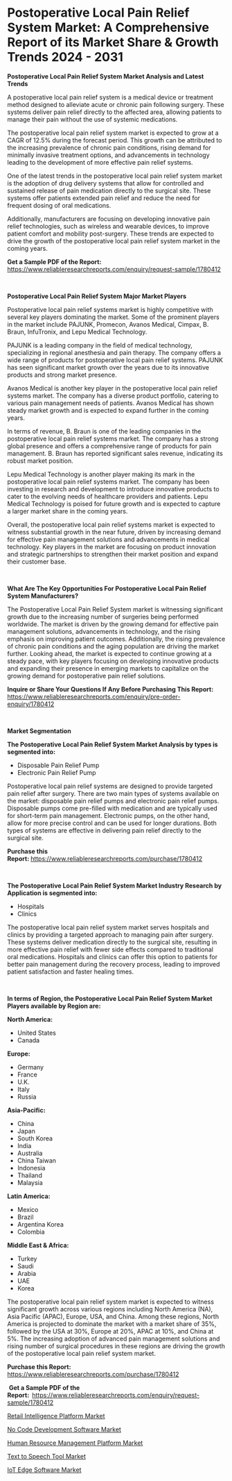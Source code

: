 <p><h1>Postoperative Local Pain Relief System Market: A Comprehensive Report of its Market Share & Growth Trends 2024 - 2031</h1></p><p><strong>Postoperative Local Pain Relief System Market Analysis and Latest Trends</strong></p>
<p><p>A postoperative local pain relief system is a medical device or treatment method designed to alleviate acute or chronic pain following surgery. These systems deliver pain relief directly to the affected area, allowing patients to manage their pain without the use of systemic medications.</p><p>The postoperative local pain relief system market is expected to grow at a CAGR of 12.5% during the forecast period. This growth can be attributed to the increasing prevalence of chronic pain conditions, rising demand for minimally invasive treatment options, and advancements in technology leading to the development of more effective pain relief systems.</p><p>One of the latest trends in the postoperative local pain relief system market is the adoption of drug delivery systems that allow for controlled and sustained release of pain medication directly to the surgical site. These systems offer patients extended pain relief and reduce the need for frequent dosing of oral medications.</p><p>Additionally, manufacturers are focusing on developing innovative pain relief technologies, such as wireless and wearable devices, to improve patient comfort and mobility post-surgery. These trends are expected to drive the growth of the postoperative local pain relief system market in the coming years.</p></p>
<p><strong>Get a Sample PDF of the Report:&nbsp;</strong> <a href="https://www.reliableresearchreports.com/enquiry/request-sample/1780412">https://www.reliableresearchreports.com/enquiry/request-sample/1780412</a></p>
<p>&nbsp;</p>
<p><strong>Postoperative Local Pain Relief System Major Market Players</strong></p>
<p><p>Postoperative local pain relief systems market is highly competitive with several key players dominating the market. Some of the prominent players in the market include PAJUNK, Promecon, Avanos Medical, Cimpax, B. Braun, InfuTronix, and Lepu Medical Technology.</p><p>PAJUNK is a leading company in the field of medical technology, specializing in regional anesthesia and pain therapy. The company offers a wide range of products for postoperative local pain relief systems. PAJUNK has seen significant market growth over the years due to its innovative products and strong market presence.</p><p>Avanos Medical is another key player in the postoperative local pain relief systems market. The company has a diverse product portfolio, catering to various pain management needs of patients. Avanos Medical has shown steady market growth and is expected to expand further in the coming years.</p><p>In terms of revenue, B. Braun is one of the leading companies in the postoperative local pain relief systems market. The company has a strong global presence and offers a comprehensive range of products for pain management. B. Braun has reported significant sales revenue, indicating its robust market position.</p><p>Lepu Medical Technology is another player making its mark in the postoperative local pain relief systems market. The company has been investing in research and development to introduce innovative products to cater to the evolving needs of healthcare providers and patients. Lepu Medical Technology is poised for future growth and is expected to capture a larger market share in the coming years.</p><p>Overall, the postoperative local pain relief systems market is expected to witness substantial growth in the near future, driven by increasing demand for effective pain management solutions and advancements in medical technology. Key players in the market are focusing on product innovation and strategic partnerships to strengthen their market position and expand their customer base.</p></p>
<p>&nbsp;</p>
<p><strong>What Are The Key Opportunities For Postoperative Local Pain Relief System Manufacturers?</strong></p>
<p><p>The Postoperative Local Pain Relief System market is witnessing significant growth due to the increasing number of surgeries being performed worldwide. The market is driven by the growing demand for effective pain management solutions, advancements in technology, and the rising emphasis on improving patient outcomes. Additionally, the rising prevalence of chronic pain conditions and the aging population are driving the market further. Looking ahead, the market is expected to continue growing at a steady pace, with key players focusing on developing innovative products and expanding their presence in emerging markets to capitalize on the growing demand for postoperative pain relief solutions.</p></p>
<p><strong>Inquire or Share Your Questions If Any Before Purchasing This Report:</strong> <a href="https://www.reliableresearchreports.com/enquiry/pre-order-enquiry/1780412">https://www.reliableresearchreports.com/enquiry/pre-order-enquiry/1780412</a></p>
<p>&nbsp;</p>
<p><strong>Market Segmentation</strong></p>
<p><strong>The Postoperative Local Pain Relief System Market Analysis by types is segmented into:</strong></p>
<p><ul><li>Disposable Pain Relief Pump</li><li>Electronic Pain Relief Pump</li></ul></p>
<p><p>Postoperative local pain relief systems are designed to provide targeted pain relief after surgery. There are two main types of systems available on the market: disposable pain relief pumps and electronic pain relief pumps. Disposable pumps come pre-filled with medication and are typically used for short-term pain management. Electronic pumps, on the other hand, allow for more precise control and can be used for longer durations. Both types of systems are effective in delivering pain relief directly to the surgical site.</p></p>
<p><strong>Purchase this Report:&nbsp;</strong><a href="https://www.reliableresearchreports.com/purchase/1780412">https://www.reliableresearchreports.com/purchase/1780412</a></p>
<p>&nbsp;</p>
<p><strong>The Postoperative Local Pain Relief System Market Industry Research by Application is segmented into:</strong></p>
<p><ul><li>Hospitals</li><li>Clinics</li></ul></p>
<p><p>The postoperative local pain relief system market serves hospitals and clinics by providing a targeted approach to managing pain after surgery. These systems deliver medication directly to the surgical site, resulting in more effective pain relief with fewer side effects compared to traditional oral medications. Hospitals and clinics can offer this option to patients for better pain management during the recovery process, leading to improved patient satisfaction and faster healing times.</p></p>
<p>&nbsp;</p>
<p><strong>In terms of Region, the Postoperative Local Pain Relief System Market Players available by Region are:</strong></p>
<p>
    <p> <strong> North America: </strong>
        <ul>
            <li>United States</li>
            <li>Canada</li>
        </ul>
        </p> 
    <p> <strong> Europe: </strong>
        <ul>
            <li>Germany</li>
            <li>France</li>
            <li>U.K.</li>
            <li>Italy</li>
            <li>Russia</li>
        </ul>
        </p> 
    <p> <strong> Asia-Pacific: </strong>
        <ul>
            <li>China</li>
            <li>Japan</li>
            <li>South Korea</li>
            <li>India</li>
            <li>Australia</li>
            <li>China Taiwan</li>
            <li>Indonesia</li>
            <li>Thailand</li>
            <li>Malaysia</li>
        </ul>
        </p> 
    <p> <strong> Latin America: </strong>
        <ul>
            <li>Mexico</li>
            <li>Brazil</li>
            <li>Argentina Korea</li>
            <li>Colombia</li>
        </ul>
        </p> 
    <p> <strong> Middle East & Africa: </strong>
        <ul>
            <li>Turkey</li>
            <li>Saudi</li>
            <li>Arabia</li>
            <li>UAE</li>
            <li>Korea</li>
        </ul>
    </p>
    </p>
<p><p>The postoperative local pain relief system market is expected to witness significant growth across various regions including North America (NA), Asia Pacific (APAC), Europe, USA, and China. Among these regions, North America is projected to dominate the market with a market share of 35%, followed by the USA at 30%, Europe at 20%, APAC at 10%, and China at 5%. The increasing adoption of advanced pain management solutions and rising number of surgical procedures in these regions are driving the growth of the postoperative local pain relief system market.</p></p>
<p><strong>Purchase this Report: </strong><a href="https://www.reliableresearchreports.com/purchase/1780412">https://www.reliableresearchreports.com/purchase/1780412</a></p>
<p>&nbsp;<strong>Get a Sample PDF of the Report:&nbsp;&nbsp;</strong><a href="https://www.reliableresearchreports.com/enquiry/request-sample/1780412">https://www.reliableresearchreports.com/enquiry/request-sample/1780412</a></p>
<p><strong></strong></p>
<p><p><a href="https://medium.com/@brianhernandez1926/retail-intelligence-platform-market-analysis-and-sze-forecasted-for-period-from-2024-to-2031-e06ce77d5567">Retail Intelligence Platform Market</a></p><p><a href="https://medium.com/@brianhernandez1926/no-code-development-software-market-furnishes-information-on-market-share-market-trends-and-1f66071d88e2">No Code Development Software Market</a></p><p><a href="https://medium.com/@brianhernandez1926/human-resource-management-platform-market-research-report-its-history-and-forecast-2024-to-2031-7e46dc0a8381">Human Resource Management Platform Market</a></p><p><a href="https://medium.com/@brianhernandez1926/text-to-speech-tool-market-size-market-outlook-and-market-forecast-2024-to-2031-2a356c61d9d9">Text to Speech Tool Market</a></p><p><a href="https://medium.com/@brianhernandez1926/iot-edge-software-market-size-reveals-the-best-marketing-channels-in-global-industry-f8ed43d2b77a">IoT Edge Software Market</a></p></p>
